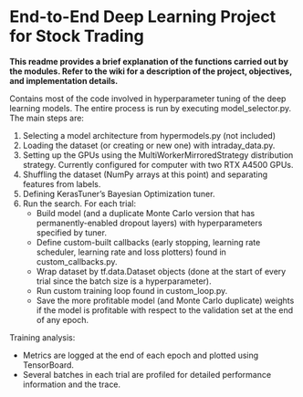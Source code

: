 # End-to-End Deep Learning Project for Stock Trading      

**This readme provides a brief explanation of the functions carried out by the modules. Refer to the wiki for a description of the project, objectives, and implementation details.**

Contains most of the code involved in hyperparameter tuning of the deep learning models. The entire process is run by executing model_selector.py. The main steps are:
1)	Selecting a model architecture from hypermodels.py (not included)
2)	Loading the dataset (or creating or new one) with intraday_data.py. 
3)	Setting up the GPUs using the MultiWorkerMirroredStrategy distribution strategy. Currently configured for computer with two RTX A4500 GPUs.
4)	Shuffling the dataset (NumPy arrays at this point) and separating features from labels.
5)	Defining KerasTuner’s Bayesian Optimization tuner.
6)	Run the search. For each trial:
    - Build model (and a duplicate Monte Carlo version that has permanently-enabled dropout layers) with hyperparameters specified by tuner.
    - Define custom-built callbacks (early stopping, learning rate scheduler, learning rate and loss plotters) found in custom_callbacks.py.
    - Wrap dataset by tf.data.Dataset objects (done at the start of every trial since the batch size is a hyperparameter).
    - Run custom training loop found in custom_loop.py.
    - Save the more profitable model (and Monte Carlo duplicate) weights if the model is profitable with respect to the validation set at the end of any epoch.

Training analysis:
-	Metrics are logged at the end of each epoch and plotted using TensorBoard.
-	Several batches in each trial are profiled for detailed performance information and the trace.
  

